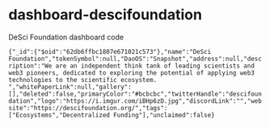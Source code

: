 # dashboard-descifoundation
DeSci Foundation dashboard code

```{"_id":{"$oid":"62db6ffbc1807e671021c573"},"name":"DeSci Foundation","tokenSymbol":null,"DaoOS":"Snapshot","address":null,"description":"We are an independent think tank of leading scientists and web3 pioneers, dedicated to exploring the potential of applying web3 technologies to the scientific ecosystem. ","whitePaperLink":null,"gallery":[],"deleted":false,"primaryColor":"#bcbcbc","twitterHandle":"descifoundation","logo":"https://i.imgur.com/iBHp6zD.jpg","discordLink":"","website":"https://descifoundation.org/","tags":["Ecosystems","Decentralized Funding"],"unclaimed":false}```
